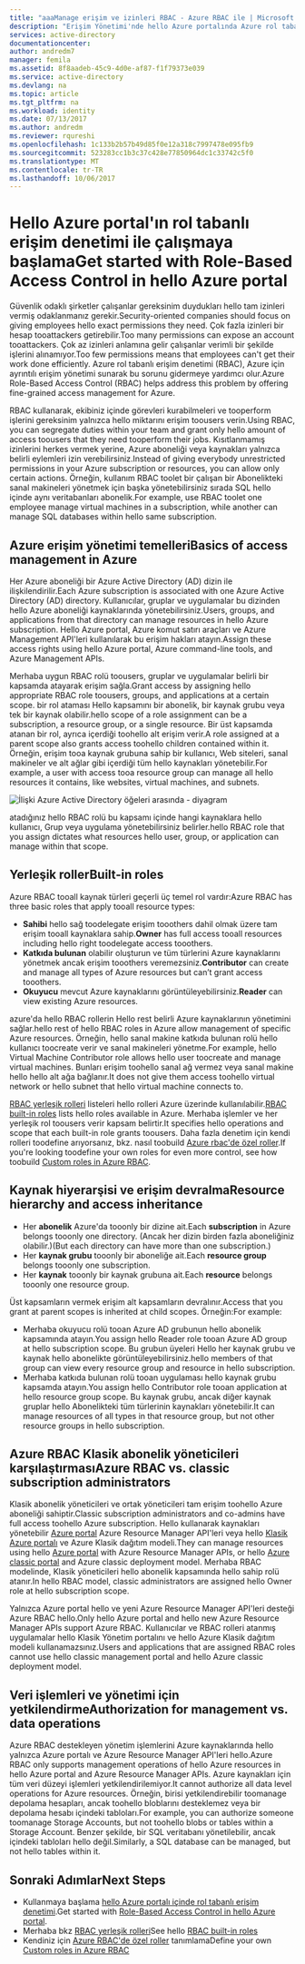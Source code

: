 ```yaml
---
title: "aaaManage erişim ve izinleri RBAC - Azure RBAC ile | Microsoft Docs"
description: "Erişim Yönetimi'nde hello Azure portalında Azure rol tabanlı erişim denetimi kullanmaya başlayın. Rol atamaları tooassign izinleri dizininizde kullanın."
services: active-directory
documentationcenter: 
author: andredm7
manager: femila
ms.assetid: 8f8aadeb-45c9-4d0e-af87-f1f79373e039
ms.service: active-directory
ms.devlang: na
ms.topic: article
ms.tgt_pltfrm: na
ms.workload: identity
ms.date: 07/13/2017
ms.author: andredm
ms.reviewer: rqureshi
ms.openlocfilehash: 1c133b2b57b49d85f0e12a318c7997478e095fb9
ms.sourcegitcommit: 523283cc1b3c37c428e77850964dc1c33742c5f0
ms.translationtype: MT
ms.contentlocale: tr-TR
ms.lasthandoff: 10/06/2017
---
```

# <a name="get-started-with-role-based-access-control-in-hello-azure-portal"></a><span data-ttu-id="a8e1a-104">Hello Azure portal'ın rol tabanlı erişim denetimi ile çalışmaya başlama</span><span class="sxs-lookup"><span data-stu-id="a8e1a-104">Get started with Role-Based Access Control in hello Azure portal</span></span>
<span data-ttu-id="a8e1a-105">Güvenlik odaklı şirketler çalışanlar gereksinim duydukları hello tam izinleri vermiş odaklanmanız gerekir.</span><span class="sxs-lookup"><span data-stu-id="a8e1a-105">Security-oriented companies should focus on giving employees hello exact permissions they need.</span></span> <span data-ttu-id="a8e1a-106">Çok fazla izinleri bir hesap tooattackers getirebilir.</span><span class="sxs-lookup"><span data-stu-id="a8e1a-106">Too many permissions can expose an account tooattackers.</span></span> <span data-ttu-id="a8e1a-107">Çok az izinleri anlamına gelir çalışanlar verimli bir şekilde işlerini alınamıyor.</span><span class="sxs-lookup"><span data-stu-id="a8e1a-107">Too few permissions means that employees can't get their work done efficiently.</span></span> <span data-ttu-id="a8e1a-108">Azure rol tabanlı erişim denetimi (RBAC), Azure için ayrıntılı erişim yönetimi sunarak bu sorunu gidermeye yardımcı olur.</span><span class="sxs-lookup"><span data-stu-id="a8e1a-108">Azure Role-Based Access Control (RBAC) helps address this problem by offering fine-grained access management for Azure.</span></span>

<span data-ttu-id="a8e1a-109">RBAC kullanarak, ekibiniz içinde görevleri kurabilmeleri ve tooperform işlerini gereksinim yalnızca hello miktarını erişim toousers verin.</span><span class="sxs-lookup"><span data-stu-id="a8e1a-109">Using RBAC, you can segregate duties within your team and grant only hello amount of access toousers that they need tooperform their jobs.</span></span> <span data-ttu-id="a8e1a-110">Kısıtlanmamış izinlerini herkes vermek yerine, Azure aboneliği veya kaynakları yalnızca belirli eylemleri izin verebilirsiniz.</span><span class="sxs-lookup"><span data-stu-id="a8e1a-110">Instead of giving everybody unrestricted permissions in your Azure subscription or resources, you can allow only certain actions.</span></span> <span data-ttu-id="a8e1a-111">Örneğin, kullanım RBAC toolet bir çalışan bir Abonelikteki sanal makineleri yönetmek için başka yönetebilirsiniz sırada SQL hello içinde aynı veritabanları abonelik.</span><span class="sxs-lookup"><span data-stu-id="a8e1a-111">For example, use RBAC toolet one employee manage virtual machines in a subscription, while another can manage SQL databases within hello same subscription.</span></span>

## <a name="basics-of-access-management-in-azure"></a><span data-ttu-id="a8e1a-112">Azure erişim yönetimi temelleri</span><span class="sxs-lookup"><span data-stu-id="a8e1a-112">Basics of access management in Azure</span></span>
<span data-ttu-id="a8e1a-113">Her Azure aboneliği bir Azure Active Directory (AD) dizin ile ilişkilendirilir.</span><span class="sxs-lookup"><span data-stu-id="a8e1a-113">Each Azure subscription is associated with one Azure Active Directory (AD) directory.</span></span> <span data-ttu-id="a8e1a-114">Kullanıcılar, gruplar ve uygulamalar bu dizinden hello Azure aboneliği kaynaklarında yönetebilirsiniz.</span><span class="sxs-lookup"><span data-stu-id="a8e1a-114">Users, groups, and applications from that directory can manage resources in hello Azure subscription.</span></span> <span data-ttu-id="a8e1a-115">Hello Azure portal, Azure komut satırı araçları ve Azure Management API'leri kullanılarak bu erişim hakları atayın.</span><span class="sxs-lookup"><span data-stu-id="a8e1a-115">Assign these access rights using hello Azure portal, Azure command-line tools, and Azure Management APIs.</span></span>

<span data-ttu-id="a8e1a-116">Merhaba uygun RBAC rolü toousers, gruplar ve uygulamalar belirli bir kapsamda atayarak erişim sağla.</span><span class="sxs-lookup"><span data-stu-id="a8e1a-116">Grant access by assigning hello appropriate RBAC role toousers, groups, and applications at a certain scope.</span></span> <span data-ttu-id="a8e1a-117">bir rol ataması Hello kapsamını bir abonelik, bir kaynak grubu veya tek bir kaynak olabilir.</span><span class="sxs-lookup"><span data-stu-id="a8e1a-117">hello scope of a role assignment can be a subscription, a resource group, or a single resource.</span></span> <span data-ttu-id="a8e1a-118">Bir üst kapsamda atanan bir rol, ayrıca içerdiği toohello alt erişim verir.</span><span class="sxs-lookup"><span data-stu-id="a8e1a-118">A role assigned at a parent scope also grants access toohello children contained within it.</span></span> <span data-ttu-id="a8e1a-119">Örneğin, erişim tooa kaynak grubuna sahip bir kullanıcı, Web siteleri, sanal makineler ve alt ağlar gibi içerdiği tüm hello kaynakları yönetebilir.</span><span class="sxs-lookup"><span data-stu-id="a8e1a-119">For example, a user with access tooa resource group can manage all hello resources it contains, like websites, virtual machines, and subnets.</span></span>

![İlişki Azure Active Directory öğeleri arasında - diyagram](./media/role-based-access-control-what-is/rbac_aad.png)

<span data-ttu-id="a8e1a-121">atadığınız hello RBAC rolü bu kapsamı içinde hangi kaynaklara hello kullanıcı, Grup veya uygulama yönetebilirsiniz belirler.</span><span class="sxs-lookup"><span data-stu-id="a8e1a-121">hello RBAC role that you assign dictates what resources hello user, group, or application can manage within that scope.</span></span>

## <a name="built-in-roles"></a><span data-ttu-id="a8e1a-122">Yerleşik roller</span><span class="sxs-lookup"><span data-stu-id="a8e1a-122">Built-in roles</span></span>
<span data-ttu-id="a8e1a-123">Azure RBAC tooall kaynak türleri geçerli üç temel rol vardır:</span><span class="sxs-lookup"><span data-stu-id="a8e1a-123">Azure RBAC has three basic roles that apply tooall resource types:</span></span>

* <span data-ttu-id="a8e1a-124">**Sahibi** hello sağ toodelegate erişim tooothers dahil olmak üzere tam erişim tooall kaynaklara sahip.</span><span class="sxs-lookup"><span data-stu-id="a8e1a-124">**Owner** has full access tooall resources including hello right toodelegate access tooothers.</span></span>
* <span data-ttu-id="a8e1a-125">**Katkıda bulunan** olabilir oluşturun ve tüm türlerini Azure kaynaklarını yönetmek ancak erişim tooothers veremezsiniz.</span><span class="sxs-lookup"><span data-stu-id="a8e1a-125">**Contributor** can create and manage all types of Azure resources but can’t grant access tooothers.</span></span>
* <span data-ttu-id="a8e1a-126">**Okuyucu** mevcut Azure kaynaklarını görüntüleyebilirsiniz.</span><span class="sxs-lookup"><span data-stu-id="a8e1a-126">**Reader** can view existing Azure resources.</span></span>

<span data-ttu-id="a8e1a-127">azure'da hello RBAC rollerin Hello rest belirli Azure kaynaklarının yönetimini sağlar.</span><span class="sxs-lookup"><span data-stu-id="a8e1a-127">hello rest of hello RBAC roles in Azure allow management of specific Azure resources.</span></span> <span data-ttu-id="a8e1a-128">Örneğin, hello sanal makine katkıda bulunan rolü hello kullanıcı toocreate verir ve sanal makineleri yönetme.</span><span class="sxs-lookup"><span data-stu-id="a8e1a-128">For example, hello Virtual Machine Contributor role allows hello user toocreate and manage virtual machines.</span></span> <span data-ttu-id="a8e1a-129">Bunları erişim toohello sanal ağ vermez veya sanal makine hello hello alt ağa bağlanır.</span><span class="sxs-lookup"><span data-stu-id="a8e1a-129">It does not give them access toohello virtual network or hello subnet that hello virtual machine connects to.</span></span> 

<span data-ttu-id="a8e1a-130">[RBAC yerleşik rolleri](role-based-access-built-in-roles.md) listeleri hello rolleri Azure üzerinde kullanılabilir.</span><span class="sxs-lookup"><span data-stu-id="a8e1a-130">[RBAC built-in roles](role-based-access-built-in-roles.md) lists hello roles available in Azure.</span></span> <span data-ttu-id="a8e1a-131">Merhaba işlemler ve her yerleşik rol toousers verir kapsam belirtir.</span><span class="sxs-lookup"><span data-stu-id="a8e1a-131">It specifies hello operations and scope that each built-in role grants toousers.</span></span> <span data-ttu-id="a8e1a-132">Daha fazla denetim için kendi rolleri toodefine arıyorsanız, bkz. nasıl toobuild [Azure rbac'de özel roller](role-based-access-control-custom-roles.md).</span><span class="sxs-lookup"><span data-stu-id="a8e1a-132">If you're looking toodefine your own roles for even more control, see how toobuild [Custom roles in Azure RBAC](role-based-access-control-custom-roles.md).</span></span>

## <a name="resource-hierarchy-and-access-inheritance"></a><span data-ttu-id="a8e1a-133">Kaynak hiyerarşisi ve erişim devralma</span><span class="sxs-lookup"><span data-stu-id="a8e1a-133">Resource hierarchy and access inheritance</span></span>
* <span data-ttu-id="a8e1a-134">Her **abonelik** Azure'da tooonly bir dizine ait.</span><span class="sxs-lookup"><span data-stu-id="a8e1a-134">Each **subscription** in Azure belongs tooonly one directory.</span></span> <span data-ttu-id="a8e1a-135">(Ancak her dizin birden fazla aboneliğiniz olabilir.)</span><span class="sxs-lookup"><span data-stu-id="a8e1a-135">(But each directory can have more than one subscription.)</span></span>
* <span data-ttu-id="a8e1a-136">Her **kaynak grubu** tooonly bir aboneliğe ait.</span><span class="sxs-lookup"><span data-stu-id="a8e1a-136">Each **resource group** belongs tooonly one subscription.</span></span>
* <span data-ttu-id="a8e1a-137">Her **kaynak** tooonly bir kaynak grubuna ait.</span><span class="sxs-lookup"><span data-stu-id="a8e1a-137">Each **resource** belongs tooonly one resource group.</span></span>

<span data-ttu-id="a8e1a-138">Üst kapsamların vermek erişim alt kapsamların devralınır.</span><span class="sxs-lookup"><span data-stu-id="a8e1a-138">Access that you grant at parent scopes is inherited at child scopes.</span></span> <span data-ttu-id="a8e1a-139">Örneğin:</span><span class="sxs-lookup"><span data-stu-id="a8e1a-139">For example:</span></span>

* <span data-ttu-id="a8e1a-140">Merhaba okuyucu rolü tooan Azure AD grubunun hello abonelik kapsamında atayın.</span><span class="sxs-lookup"><span data-stu-id="a8e1a-140">You assign hello Reader role tooan Azure AD group at hello subscription scope.</span></span> <span data-ttu-id="a8e1a-141">Bu grubun üyeleri Hello her kaynak grubu ve kaynak hello abonelikte görüntüleyebilirsiniz.</span><span class="sxs-lookup"><span data-stu-id="a8e1a-141">hello members of that group can view every resource group and resource in hello subscription.</span></span>
* <span data-ttu-id="a8e1a-142">Merhaba katkıda bulunan rolü tooan uygulaması hello kaynak grubu kapsamda atayın.</span><span class="sxs-lookup"><span data-stu-id="a8e1a-142">You assign hello Contributor role tooan application at hello resource group scope.</span></span> <span data-ttu-id="a8e1a-143">Bu kaynak grubu, ancak diğer kaynak gruplar hello Abonelikteki tüm türlerinin kaynakları yönetebilir.</span><span class="sxs-lookup"><span data-stu-id="a8e1a-143">It can manage resources of all types in that resource group, but not other resource groups in hello subscription.</span></span>

## <a name="azure-rbac-vs-classic-subscription-administrators"></a><span data-ttu-id="a8e1a-144">Azure RBAC Klasik abonelik yöneticileri karşılaştırması</span><span class="sxs-lookup"><span data-stu-id="a8e1a-144">Azure RBAC vs. classic subscription administrators</span></span>
<span data-ttu-id="a8e1a-145">Klasik abonelik yöneticileri ve ortak yöneticileri tam erişim toohello Azure aboneliği sahiptir.</span><span class="sxs-lookup"><span data-stu-id="a8e1a-145">Classic subscription administrators and co-admins have full access toohello Azure subscription.</span></span> <span data-ttu-id="a8e1a-146">Hello kullanarak kaynakları yönetebilir [Azure portal](https://portal.azure.com) Azure Resource Manager API'leri veya hello [Klasik Azure portalı](https://manage.windowsazure.com) ve Azure Klasik dağıtım modeli.</span><span class="sxs-lookup"><span data-stu-id="a8e1a-146">They can manage resources using hello [Azure portal](https://portal.azure.com) with Azure Resource Manager APIs, or hello [Azure classic portal](https://manage.windowsazure.com) and Azure classic deployment model.</span></span> <span data-ttu-id="a8e1a-147">Merhaba RBAC modelinde, Klasik yöneticileri hello abonelik kapsamında hello sahip rolü atanır.</span><span class="sxs-lookup"><span data-stu-id="a8e1a-147">In hello RBAC model, classic administrators are assigned hello Owner role at hello subscription scope.</span></span>

<span data-ttu-id="a8e1a-148">Yalnızca Azure portal hello ve yeni Azure Resource Manager API'leri desteği Azure RBAC hello.</span><span class="sxs-lookup"><span data-stu-id="a8e1a-148">Only hello Azure portal and hello new Azure Resource Manager APIs support Azure RBAC.</span></span> <span data-ttu-id="a8e1a-149">Kullanıcılar ve RBAC rolleri atanmış uygulamalar hello Klasik Yönetim portalını ve hello Azure Klasik dağıtım modeli kullanamazsınız.</span><span class="sxs-lookup"><span data-stu-id="a8e1a-149">Users and applications that are assigned RBAC roles cannot use hello classic management portal and hello Azure classic deployment model.</span></span>

## <a name="authorization-for-management-vs-data-operations"></a><span data-ttu-id="a8e1a-150">Veri işlemleri ve yönetimi için yetkilendirme</span><span class="sxs-lookup"><span data-stu-id="a8e1a-150">Authorization for management vs. data operations</span></span>
<span data-ttu-id="a8e1a-151">Azure RBAC destekleyen yönetim işlemlerini Azure kaynaklarında hello yalnızca Azure portalı ve Azure Resource Manager API'leri hello.</span><span class="sxs-lookup"><span data-stu-id="a8e1a-151">Azure RBAC only supports management operations of hello Azure resources in hello Azure portal and Azure Resource Manager APIs.</span></span> <span data-ttu-id="a8e1a-152">Azure kaynakları için tüm veri düzeyi işlemleri yetkilendirilemiyor.</span><span class="sxs-lookup"><span data-stu-id="a8e1a-152">It cannot authorize all data level operations for Azure resources.</span></span> <span data-ttu-id="a8e1a-153">Örneğin, birisi yetkilendirebilir toomanage depolama hesapları, ancak toohello bloblarını desteklemez veya bir depolama hesabı içindeki tabloları.</span><span class="sxs-lookup"><span data-stu-id="a8e1a-153">For example, you can authorize someone toomanage Storage Accounts, but not toohello blobs or tables within a Storage Account.</span></span> <span data-ttu-id="a8e1a-154">Benzer şekilde, bir SQL veritabanı yönetilebilir, ancak içindeki tabloları hello değil.</span><span class="sxs-lookup"><span data-stu-id="a8e1a-154">Similarly, a SQL database can be managed, but not hello tables within it.</span></span>

## <a name="next-steps"></a><span data-ttu-id="a8e1a-155">Sonraki Adımlar</span><span class="sxs-lookup"><span data-stu-id="a8e1a-155">Next Steps</span></span>
* <span data-ttu-id="a8e1a-156">Kullanmaya başlama [hello Azure portalı içinde rol tabanlı erişim denetimi](role-based-access-control-configure.md).</span><span class="sxs-lookup"><span data-stu-id="a8e1a-156">Get started with [Role-Based Access Control in hello Azure portal](role-based-access-control-configure.md).</span></span>
* <span data-ttu-id="a8e1a-157">Merhaba bkz [RBAC yerleşik rolleri](role-based-access-built-in-roles.md)</span><span class="sxs-lookup"><span data-stu-id="a8e1a-157">See hello [RBAC built-in roles](role-based-access-built-in-roles.md)</span></span>
* <span data-ttu-id="a8e1a-158">Kendiniz için [Azure RBAC'de özel roller](role-based-access-control-custom-roles.md) tanımlama</span><span class="sxs-lookup"><span data-stu-id="a8e1a-158">Define your own [Custom roles in Azure RBAC](role-based-access-control-custom-roles.md)</span></span>
